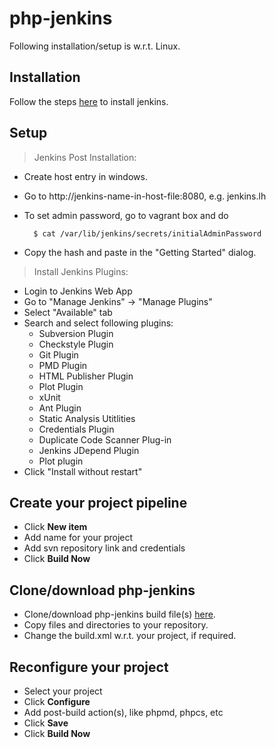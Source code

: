 # php-jenkins

Following installation/setup is w.r.t. Linux.

## Installation
Follow the steps [here](https://jenkins.io/doc/book/installing/#linux) to install jenkins.

## Setup

> Jenkins Post Installation:

* Create host entry in windows.
* Go to http://jenkins-name-in-host-file:8080, e.g. jenkins.lh
* To set admin password, go to vagrant box and do

        $ cat /var/lib/jenkins/secrets/initialAdminPassword
* Copy the hash and paste in the "Getting Started" dialog.

> Install Jenkins Plugins:
* Login to Jenkins Web App
* Go to "Manage Jenkins" -> "Manage Plugins"
* Select "Available" tab
* Search and select following plugins:
    * Subversion Plugin
    * Checkstyle Plugin
    * Git Plugin
    * PMD Plugin
    * HTML Publisher Plugin
    * Plot Plugin
    * xUnit
    * Ant Plugin  
    * Static Analysis Utitlities  
    * Credentials Plugin  
    * Duplicate Code Scanner Plug-in  
    * Jenkins JDepend Plugin  
    * Plot plugin  
* Click "Install without restart"

## Create your project  pipeline
* Click **New item**
* Add name for your project
* Add svn repository link and credentials
* Click **Build Now**

## Clone/download php-jenkins
* Clone/download php-jenkins build file(s) [here]().
* Copy files and directories to your repository.
* Change the build.xml w.r.t. your project, if required.
 
 ## Reconfigure your project 
 * Select your project
 * Click **Configure**
* Add post-build action(s), like phpmd, phpcs, etc
* Click **Save**
* Click **Build Now**


